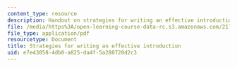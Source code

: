```yaml
---
content_type: resource
description: Handout on strategies for writing an effective introduction.
file: /media/https%3A/open-learning-course-data-rc.s3.amazonaws.com/21l-004-reading-poetry-spring-2009/e7e430584db0a825da4f5a280720d2c3_MIT21l_004s09_assn06_revision.pdf
file_type: application/pdf
resourcetype: Document
title: Strategies for writing an effective introduction
uid: e7e43058-4db0-a825-da4f-5a280720d2c3
---
```

